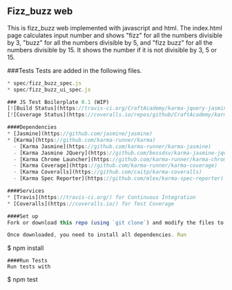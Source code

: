 ## Fizz_buzz web
This is fizz_buzz web implemented with javascript and html.
The index.html page calculates input number and shows "fizz" for all the numbers
divisible by 3, "buzz" for all the numbers divisible by 5, and "fizz buzz" for
all the numbers divisible by 15. It shows the number if it is not divisible by 3, 5
or 15.

###Tests
Tests are added in the following files.

```javascript
* spec/fizz_buzz_spec.js
* spec/fizz_buzz_ui_spec.js

### JS Test Boilerplate 0.1 (WIP)
[![Build Status](https://travis-ci.org/CraftAcademy/karma-jquery-jasmine_boilerplate.svg?branch=master)](https://travis-ci.org/CraftAcademy/karma-jquery-jasmine_boilerplate)
[![Coverage Status](https://coveralls.io/repos/github/CraftAcademy/karma-jquery-jasmine_boilerplate/badge.svg?branch=master)](https://coveralls.io/github/CraftAcademy/karma-jquery-jasmine_boilerplate?branch=master)

####Dependencies
* [Jasmine](https://github.com/jasmine/jasmine)
* [Karma](https://github.com/karma-runner/karma)
  - [Karma Jasmine](https://github.com/karma-runner/karma-jasmine)
  - [Karma Jasmine JQuery](https://github.com/bessdsv/karma-jasmine-jquery)
  - [Karma Chrome Launcher](https://github.com/karma-runner/karma-chrome-launcher)
  - [Karma Coverage](https://github.com/karma-runner/karma-coverage)
  - [Karma Coveralls](https://github.com/caitp/karma-coveralls)
  - [Karma Spec Reporter](https://github.com/mlex/karma-spec-reporter)

####Services
* [Travis](https://travis-ci.org/) for Continuous Integration
* [Coveralls](https://coveralls.io/) for Test Coverage

####Set up
Fork or download this repo (using `git clone`) and modify the files to suite your testing needs.

Once downloaded, you need to install all dependencies. Run
```
$ npm install
```
####Run Tests
Run tests with
```
$ npm test

```
